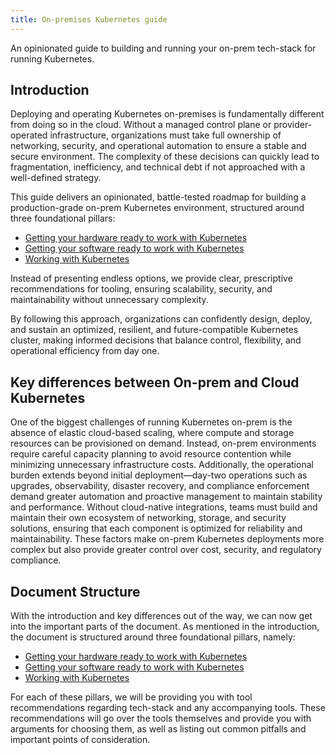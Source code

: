 ```yaml
---
title: On-premises Kubernetes guide
---
```


An opinionated guide to building and running your on-prem tech-stack for running Kubernetes.
## Introduction
Deploying and operating Kubernetes on-premises is fundamentally different from doing so in the cloud. Without a managed control plane or provider-operated infrastructure, organizations must take full ownership of networking, security, and operational automation to ensure a stable and secure environment. The complexity of these decisions can quickly lead to fragmentation, inefficiency, and technical debt if not approached with a well-defined strategy.

This guide delivers an opinionated, battle-tested roadmap for building a production-grade on-prem Kubernetes environment, structured around three foundational pillars:
- [Getting your hardware ready to work with Kubernetes](hardware_ready/_index.md)
- [Getting your software ready to work with Kubernetes](software_ready/_index.md)
- [Working with Kubernetes](working_with_k8s/_index.md)

Instead of presenting endless options, we provide clear, prescriptive recommendations for tooling, ensuring scalability, security, and maintainability without unnecessary complexity.

By following this approach, organizations can confidently design, deploy, and sustain an optimized, resilient, and future-compatible Kubernetes cluster, making informed decisions that balance control, flexibility, and operational efficiency from day one.

## Key differences between On-prem and Cloud Kubernetes
One of the biggest challenges of running Kubernetes on-prem is the absence of elastic cloud-based scaling, where compute and storage resources can be provisioned on demand. Instead, on-prem environments require careful capacity planning to avoid resource contention while minimizing unnecessary infrastructure costs. Additionally, the operational burden extends beyond initial deployment—day-two operations such as upgrades, observability, disaster recovery, and compliance enforcement demand greater automation and proactive management to maintain stability and performance. Without cloud-native integrations, teams must build and maintain their own ecosystem of networking, storage, and security solutions, ensuring that each component is optimized for reliability and maintainability. These factors make on-prem Kubernetes deployments more complex but also provide greater control over cost, security, and regulatory compliance.

## Document Structure
With the introduction and key differences out of the way, we can now get into the important parts of the document. As mentioned in the introduction, the document is structured around three foundational pillars, namely:

- [Getting your hardware ready to work with Kubernetes](hardware_ready/_index.md)
- [Getting your software ready to work with Kubernetes](software_ready/_index.md)
- [Working with Kubernetes](working_with_k8s/_index.md)

For each of these pillars, we will be providing you with tool recommendations regarding tech-stack and any accompanying tools. These recommendations will go over the tools themselves and provide you with arguments for choosing them, as well as listing out common pitfalls and important points of consideration.
